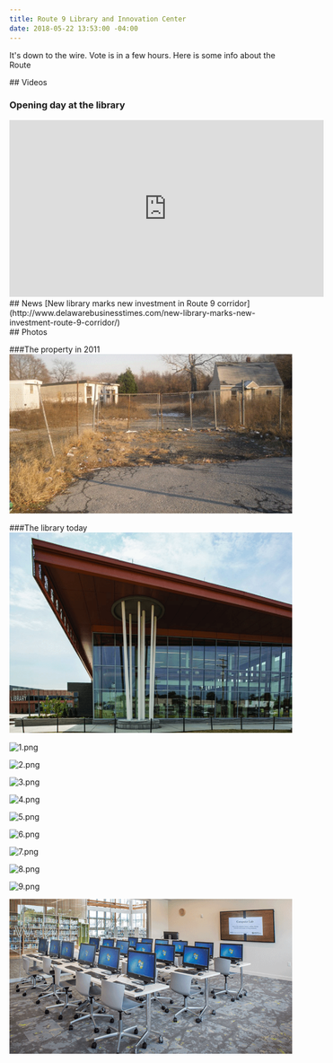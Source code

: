 ```yaml
---
title: Route 9 Library and Innovation Center
date: 2018-05-22 13:53:00 -04:00
---
```


It's down to the wire. Vote is in a few hours. Here is some info about the Route 

<div class="zebra" markdown="1">
## Videos

### Opening day at the library
<iframe width="560" height="315" src="https://www.youtube-nocookie.com/embed/FWkpu4RRkWU?rel=0" frameborder="0" allow="autoplay; encrypted-media" allowfullscreen></iframe>
</div>

<div class="zebra" markdown="1">
## News
[New library marks new investment in Route 9 corridor](http://www.delawarebusinesstimes.com/new-library-marks-new-investment-route-9-corridor/)
</div>

<div class="zebra" markdown="1">
## Photos

###The property in 2011
![0.before.png](/uploads/0.before.png)

###The library today
![0.after.png](/uploads/0.after.png)

![1.png](/uploads/1.png)

![2.png](/uploads/2.png)

![3.png](/uploads/3.png)

![4.png](/uploads/4.png)

![5.png](/uploads/5.png)

![6.png](/uploads/6.png)

![7.png](/uploads/7.png)

![8.png](/uploads/8.png)

![9.png](/uploads/9.png)

![a.png](/uploads/a.png)





</div>

